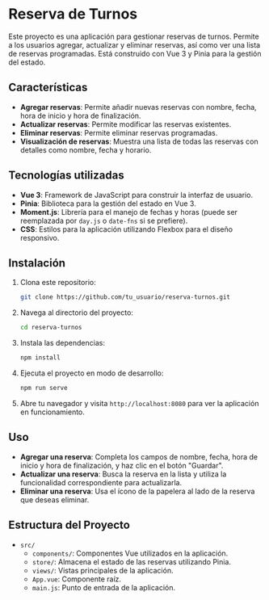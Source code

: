 # Reserva de Turnos

Este proyecto es una aplicación para gestionar reservas de turnos. Permite a los usuarios agregar, actualizar y eliminar reservas, así como ver una lista de reservas programadas. Está construido con Vue 3 y Pinia para la gestión del estado.

## Características

- **Agregar reservas**: Permite añadir nuevas reservas con nombre, fecha, hora de inicio y hora de finalización.
- **Actualizar reservas**: Permite modificar las reservas existentes.
- **Eliminar reservas**: Permite eliminar reservas programadas.
- **Visualización de reservas**: Muestra una lista de todas las reservas con detalles como nombre, fecha y horario.

## Tecnologías utilizadas

- **Vue 3**: Framework de JavaScript para construir la interfaz de usuario.
- **Pinia**: Biblioteca para la gestión del estado en Vue 3.
- **Moment.js**: Librería para el manejo de fechas y horas (puede ser reemplazada por `day.js` o `date-fns` si se prefiere).
- **CSS**: Estilos para la aplicación utilizando Flexbox para el diseño responsivo.

## Instalación

1. Clona este repositorio:

    ```bash
    git clone https://github.com/tu_usuario/reserva-turnos.git
    ```

2. Navega al directorio del proyecto:

    ```bash
    cd reserva-turnos
    ```

3. Instala las dependencias:

    ```bash
    npm install
    ```

4. Ejecuta el proyecto en modo de desarrollo:

    ```bash
    npm run serve
    ```

5. Abre tu navegador y visita `http://localhost:8080` para ver la aplicación en funcionamiento.

## Uso

- **Agregar una reserva**: Completa los campos de nombre, fecha, hora de inicio y hora de finalización, y haz clic en el botón "Guardar".
- **Actualizar una reserva**: Busca la reserva en la lista y utiliza la funcionalidad correspondiente para actualizarla.
- **Eliminar una reserva**: Usa el ícono de la papelera al lado de la reserva que deseas eliminar.

## Estructura del Proyecto

- `src/`
  - `components/`: Componentes Vue utilizados en la aplicación.
  - `store/`: Almacena el estado de las reservas utilizando Pinia.
  - `views/`: Vistas principales de la aplicación.
  - `App.vue`: Componente raíz.
  - `main.js`: Punto de entrada de la aplicación.



